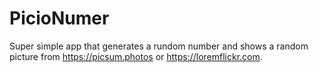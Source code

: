 # PicioNumer
Super simple app that generates a rundom number and shows a random picture from https://picsum.photos or https://loremflickr.com.

